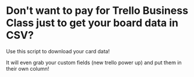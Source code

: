 # Don't want to pay for Trello Business Class just to get your board data in CSV?

Use this script to download your card data!

It will even grab your custom fields (new trello power up) and put them in their own column!
